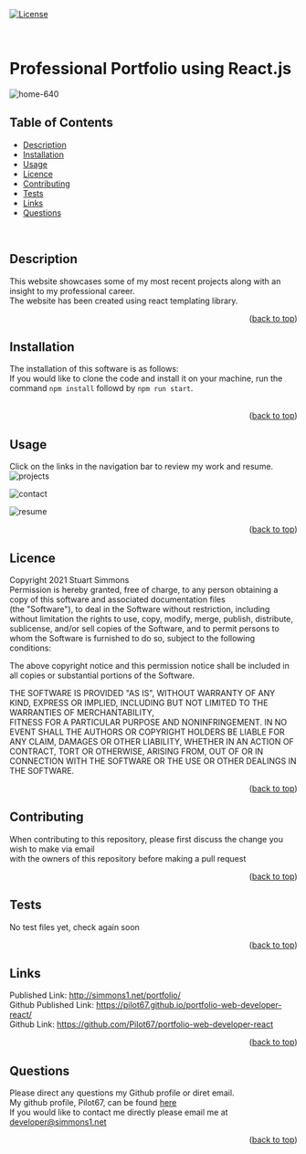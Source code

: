 <div id="top"></div>  

[![License](https://img.shields.io/badge/Licence-MIT-brightgreen?style=plastic)](#licence)  
  
<br>

# Professional Portfolio using React.js  
![home-640](https://user-images.githubusercontent.com/86697483/149862727-fddbcb2d-f556-4512-a534-bc874bc78167.png)  

## Table of Contents
  
  * [Description](#description)
  * [Installation](#installation)
  * [Usage](#usage)
  * [Licence](#licence)
  * [Contributing](#contributing)
  * [Tests](#tests)
  * [Links](#links)
  * [Questions](#questions)
  
<br>

## Description  
This website showcases some of my most recent projects along with an insight to my professional career.  
The website has been created using react templating library.
<br>
<p align="right">(<a href="#top">back to top</a>)</p>
  
  
## Installation  
The installation of this software is as follows:  
If you would like to clone the code and install it on your machine, run the command `npm install` followd by `npm run start`.  
<br>
<p align="right">(<a href="#top">back to top</a>)</p>
  
## Usage
Click on the links in the navigation bar to review my work and resume.  
![projects](https://user-images.githubusercontent.com/86697483/149862776-8ac47af3-6311-498e-96aa-9d0829cca491.png)  
  
![contact](https://user-images.githubusercontent.com/86697483/149862792-5ed29a8a-2004-41ff-a83d-cdb3713afdb4.png)  
  
![resume](https://user-images.githubusercontent.com/86697483/149862820-6343b778-cc68-44cc-9d8b-2749282052d3.png)  
<p align="right">(<a href="#top">back to top</a>)</p>
  
## Licence
Copyright 2021 Stuart Simmons  
Permission is hereby granted, free of charge, to any person obtaining a copy of this software and associated documentation files  
(the "Software"), to deal in the Software without restriction, including without limitation the rights to use, copy, modify, merge, publish, distribute, sublicense, and/or sell copies of the Software, and to permit persons to whom the Software is furnished to do so, subject to the following conditions:  
    
The above copyright notice and this permission notice shall be included in all copies or substantial portions of the Software.  
    
THE SOFTWARE IS PROVIDED "AS IS", WITHOUT WARRANTY OF ANY KIND, EXPRESS OR IMPLIED, INCLUDING BUT NOT LIMITED TO THE WARRANTIES OF MERCHANTABILITY,  
FITNESS FOR A PARTICULAR PURPOSE AND NONINFRINGEMENT. IN NO EVENT SHALL THE AUTHORS OR COPYRIGHT HOLDERS BE LIABLE FOR ANY CLAIM, DAMAGES OR OTHER LIABILITY, WHETHER IN AN ACTION OF CONTRACT, TORT OR OTHERWISE, ARISING FROM, OUT OF OR IN CONNECTION WITH THE SOFTWARE OR THE USE OR OTHER DEALINGS IN THE SOFTWARE.
<p align="right">(<a href="#top">back to top</a>)</p>
  
## Contributing
When contributing to this repository, please first discuss the change you wish to make via email  
  with the owners of this repository before making a pull request<br>
<p align="right">(<a href="#top">back to top</a>)</p>
  
## Tests
No test files yet, check again soon<br>
<p align="right">(<a href="#top">back to top</a>)</p>
  
## Links
Published Link: http://simmons1.net/portfolio/  
Github Published Link: https://pilot67.github.io/portfolio-web-developer-react/  
Github Link: https://github.com/Pilot67/portfolio-web-developer-react  
<p align="right">(<a href="#top">back to top</a>)</p>
  
## Questions
Please direct any questions my Github profile or diret email.  
My github profile, Pilot67, can be found [here](https://github.com/Pilot67)  
If you would like to contact me directly please email me at developer@simmons1.net  
<p align="right">(<a href="#top">back to top</a>)</p>  
